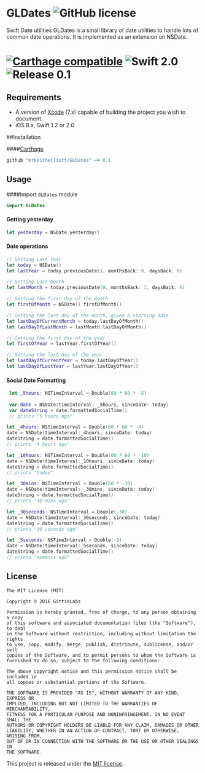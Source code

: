 # GLDates ![GitHub license](https://img.shields.io/badge/license-MIT-lightgrey.svg)
Swift Date utilities
GLDates is a small library of date utilities to handle lots of common date operations.  It is implemented as an extension on NSDate.
#  [![Carthage compatible](https://img.shields.io/badge/Carthage-compatible-4BC51D.svg?style=flat)](https://github.com/Carthage/Carthage) ![Swift 2.0](https://img.shields.io/badge/swift-2.0-orange.svg) ![Release 0.1](https://img.shields.io/badge/release-0.1-blue.svg)

## Requirements

* A version of [Xcode][xcode] (7.x) capable of building the project you wish to document.
* iOS 8.x, Swift 1.2 or 2.0

##Installation

####[Carthage](http://github.com/Carthage/Carthage)
```ruby 
github "mrkeithelliott/GLDates" ~> 0.1
```

## Usage
####Import `GLDates` module
```swift
import GLDates
```

#### Getting yesterday
```swift
let yesterday = NSDate.yesterday()   
```

#### Date operations
```swift
// Getting Last Year
let today = NSDate()
let lastYear = today.previousDate(1, monthsBack: 0, daysBack: 0)
```

```swift
// Getting Last month
let lastMonth = today.previousDate(0, monthsBack: 1, daysBack: 0)
```
```swift
// Getting the first day of the month
let firstOfMonth = NSDate().firstOfMonth()
```

```swift
// Getting the last day of the month, given a starting date
let lastDayOfCurrentMonth = today.lastDayOfMonth()
let lastDayOfLastMonth = lastMonth.lastDayOfMonth()
```

```swift
// Getting the first day of the year
let firstOfYear = lastYear.firstOfYear()
```

```swift
// Getting the last day of the year
let lastDayOfCurrentYear = today.lastDayOfYear()
let lastDayOfLastYear = lastYear.lastDayOfYear()
```
#### Social Date Formatting

```swift
 let _5hours: NSTimeInterval = Double(60 * 60 * -5)
        
 var date = NSDate(timeInterval: _5hours, sinceDate: today)
 var dateString = date.formattedSocialTime()
 // prints "5 hours ago"
```

```swift
let _4hours: NSTimeInterval = Double(60 * 60 * -4)
date = NSDate(timeInterval:_4hours, sinceDate: today)
dateString = date.formattedSocialTime()
// prints "4 hours ago"
```

```swift
let _10hours: NSTimeInterval = Double(60 * 60 * -10)
date = NSDate(timeInterval:_10hours, sinceDate: today)
dateString = date.formattedSocialTime()
// prints "today"
```

```swift
let _30mins: NSTimeInterval = Double(60 * -30)
date = NSDate(timeInterval: _30mins, sinceDate: today)
dateString = date.formattedSocialTime()
// prints "30 mins ago"
```

```swift
let _30seconds: NSTimeInterval = Double(-30)
date = NSDate(timeInterval:_30seconds, sinceDate: today)
dateString = date.formattedSocialTime()
// prints "30 seconds ago"
```

```swift
let _5seconds: NSTimeInterval = Double(-5)
date = NSDate(timeInterval:_5seconds, sinceDate: today)
dateString = date.formattedSocialTime()
// prints "moments ago"
```
## License

	The MIT License (MIT)

	Copyright © 2016 GittieLabs

	Permission is hereby granted, free of charge, to any person obtaining a copy
	of this software and associated documentation files (the "Software"), to deal
	in the Software without restriction, including without limitation the rights
	to use, copy, modify, merge, publish, distribute, sublicense, and/or sell
	copies of the Software, and to permit persons to whom the Software is
	furnished to do so, subject to the following conditions:

	The above copyright notice and this permission notice shall be included in
	all copies or substantial portions of the Software.

	THE SOFTWARE IS PROVIDED "AS IS", WITHOUT WARRANTY OF ANY KIND, EXPRESS OR
	IMPLIED, INCLUDING BUT NOT LIMITED TO THE WARRANTIES OF MERCHANTABILITY,
	FITNESS FOR A PARTICULAR PURPOSE AND NONINFRINGEMENT. IN NO EVENT SHALL THE
	AUTHORS OR COPYRIGHT HOLDERS BE LIABLE FOR ANY CLAIM, DAMAGES OR OTHER
	LIABILITY, WHETHER IN AN ACTION OF CONTRACT, TORT OR OTHERWISE, ARISING FROM,
	OUT OF OR IN CONNECTION WITH THE SOFTWARE OR THE USE OR OTHER DEALINGS IN
	THE SOFTWARE.

This project is released under the [MIT license](https://github.com/mrkeithelliott/GLDates/blob/master/LICENSE).

[xcode]: https://developer.apple.com/xcode "Xcode"

